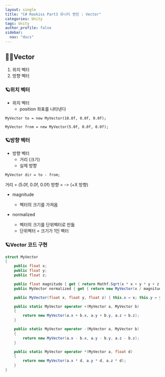 ```yaml
---
layout: single
title: "C# Rookiss Part3 유니티 엔진 : Vector"
categories: Unity
tags: Unity
author_profile: false
sidebar:
  nav: "docs"
---
```


## 🙇‍♀️Vector


1. 위치 벡터
2. 방향 벡터

### 🪐위치 벡터

* 위치 벡터
  * position 좌표를 나타낸다

`MyVector to = new MyVector(10.0f, 0.0f, 0.0f);`

`MyVector from = new MyVector(5.0f, 0.0f, 0.0f);`


### 🪐방향 벡터

* 방향 벡터
  * 거리 (크기)
  * 실제 방향

`MyVector dir = to - from;`

거리 = (5.0f, 0.0f, 0.0f)
방향 = -> (+X 방향)

* magnitude
  * 벡터의 크기를 가져옴

* normalized
  * 벡터의 크기를 단위벡터로 만듦
  * 단위벡터 = 크기가 1인 벡터

### 🪐Vector 코드 구현

```cs
struct MyVector
{
    public float x;
    public float y;
    public float z;

    public float magnitude { get { return Mathf.Sqrt(x * x + y * y + z * z); } }
    public MyVector normalized { get { return new MyVector(x / magnitude, y / magnitude, z / magnitude); } }

    public MyVector(float x, float y, float z) { this.x = x; this.y = y; this.z = z; }

    public static MyVector operator +(MyVector a, MyVector b)
    {
        return new MyVector(a.x + b.x, a.y + b.y, a.z + b.z);
    }

    public static MyVector operator -(MyVector a, MyVector b)
    {
        return new MyVector(a.x - b.x, a.y - b.y, a.z - b.z);
    }

    public static MyVector operator *(MyVector a, float d)
    {
        return new MyVector(a.x * d, a.y * d, a.z * d);
    }
}
```
